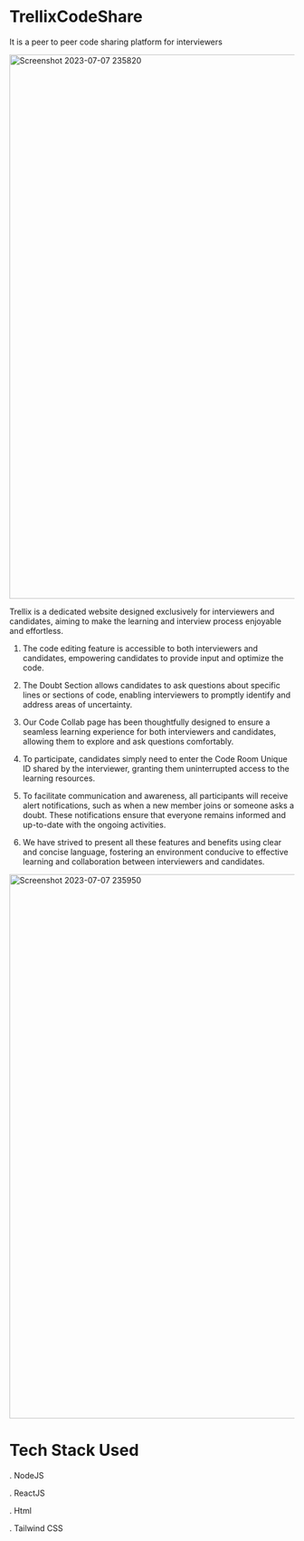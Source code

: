 # TrellixCodeShare
It is a peer to peer code sharing platform for interviewers

<img width="960" alt="Screenshot 2023-07-07 235820" src="https://github.com/PsuedoGuy2020/TrellixCodeShare/assets/76483737/ffd02b9d-0bbe-446c-bf0f-a6d7c23d32a7">

Trellix is a dedicated website designed exclusively for interviewers and candidates, aiming to make the learning and interview process enjoyable and effortless.

1) The code editing feature is accessible to both interviewers and candidates, empowering candidates to provide input and optimize the code.

2) The Doubt Section allows candidates to ask questions about specific lines or sections of code, enabling interviewers to promptly identify and address areas of uncertainty.

3) Our Code Collab page has been thoughtfully designed to ensure a seamless learning experience for both interviewers and candidates, allowing them to explore and ask questions comfortably.

4) To participate, candidates simply need to enter the Code Room Unique ID shared by the interviewer, granting them uninterrupted access to the learning resources.

5) To facilitate communication and awareness, all participants will receive alert notifications, such as when a new member joins or someone asks a doubt. These notifications ensure that everyone remains informed and up-to-date with the ongoing activities.

6) We have strived to present all these features and benefits using clear and concise language, fostering an environment conducive to effective learning and collaboration between interviewers and candidates.

<img width="960" alt="Screenshot 2023-07-07 235950" src="https://github.com/PsuedoGuy2020/TrellixCodeShare/assets/76483737/e3322c3c-28bc-4d41-8653-51d31e8d670e">

# Tech Stack Used
. NodeJS

. ReactJS

. Html

. Tailwind CSS
